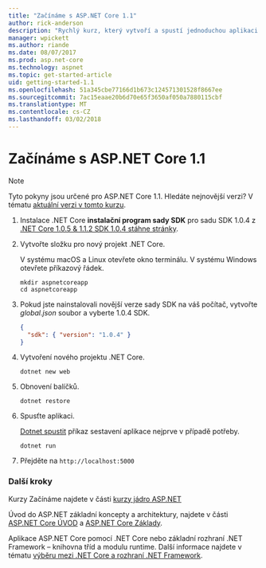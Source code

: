 ```yaml
---
title: "Začínáme s ASP.NET Core 1.1"
author: rick-anderson
description: "Rychlý kurz, který vytvoří a spustí jednoduchou aplikaci Hello World pomocí ASP.NET Core 1.1."
manager: wpickett
ms.author: riande
ms.date: 08/07/2017
ms.prod: asp.net-core
ms.technology: aspnet
ms.topic: get-started-article
uid: getting-started-1.1
ms.openlocfilehash: 51a345cbe77166d1b673c124571301528f8667ee
ms.sourcegitcommit: 7ac15eaae20b6d70e65f3650af050a7880115cbf
ms.translationtype: MT
ms.contentlocale: cs-CZ
ms.lasthandoff: 03/02/2018
---
```

# <a name="getting-started-with-aspnet-core-11"></a>Začínáme s ASP.NET Core 1.1

> [!NOTE]
> Tyto pokyny jsou určené pro ASP.NET Core 1.1. Hledáte nejnovější verzi? V tématu [aktuální verzi v tomto kurzu](xref:getting-started).

1. Instalace .NET Core **instalační program sady SDK** pro sadu SDK 1.0.4 z [.NET Core 1.0.5 & 1.1.2 SDK 1.0.4 stáhne stránky](https://github.com/dotnet/core/blob/master/release-notes/download-archives/1.0.5-download.md).

2. Vytvořte složku pro nový projekt .NET Core.

   V systému macOS a Linux otevřete okno terminálu. V systému Windows otevřete příkazový řádek.

   ```terminal
   mkdir aspnetcoreapp
   cd aspnetcoreapp
   ```

2. Pokud jste nainstalovali novější verze sady SDK na váš počítač, vytvořte *global.json* soubor a vyberte 1.0.4 SDK.

   ```json
   {
     "sdk": { "version": "1.0.4" }
   }
   ```

2. Vytvoření nového projektu .NET Core.

   ```terminal
   dotnet new web
   ```
   
3.  Obnovení balíčků.

    ```terminal
    dotnet restore
    ```

4. Spusťte aplikaci.

   [Dotnet spustit](/dotnet/core/tools/dotnet-run) příkaz sestavení aplikace nejprve v případě potřeby.

   ```terminal
   dotnet run
   ```

5. Přejděte na `http://localhost:5000`

<!-- H3 to avoid a single-entry internal TOC -->
### <a name="next-steps"></a>Další kroky

Kurzy Začínáme najdete v části [kurzy jádro ASP.NET](tutorials/index.md)

Úvod do ASP.NET základní koncepty a architektury, najdete v části [ASP.NET Core ÚVOD](index.md) a [ASP.NET Core Základy](fundamentals/index.md).

Aplikace ASP.NET Core pomocí .NET Core nebo základní rozhraní .NET Framework – knihovna tříd a modulu runtime. Další informace najdete v tématu [výběru mezi .NET Core a rozhraní .NET Framework](https://docs.microsoft.com/dotnet/articles/standard/choosing-core-framework-server).
